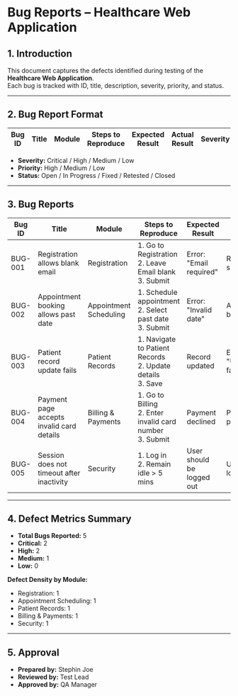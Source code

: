 # Bug Reports – Healthcare Web Application

## 1. Introduction
This document captures the defects identified during testing of the **Healthcare Web Application**.  
Each bug is tracked with ID, title, description, severity, priority, and status.

---

## 2. Bug Report Format

| Bug ID  | Title | Module | Steps to Reproduce | Expected Result | Actual Result | Severity | Priority | Status |
|---------|-------|--------|------------------|----------------|---------------|----------|----------|--------|

- **Severity:** Critical / High / Medium / Low  
- **Priority:** High / Medium / Low  
- **Status:** Open / In Progress / Fixed / Retested / Closed  

---

## 3. Bug Reports

| Bug ID  | Title | Module | Steps to Reproduce | Expected Result | Actual Result | Severity | Priority | Status |
|---------|-------|--------|------------------|----------------|---------------|----------|----------|--------|
| BUG-001 | Registration allows blank email | Registration | 1. Go to Registration <br> 2. Leave Email blank <br> 3. Submit | Error: "Email required" | Registration succeeded | High | High | Open |
| BUG-002 | Appointment booking allows past date | Appointment Scheduling | 1. Schedule appointment <br> 2. Select past date <br> 3. Submit | Error: "Invalid date" | Appointment booked | Critical | High | Open |
| BUG-003 | Patient record update fails | Patient Records | 1. Navigate to Patient Records <br> 2. Update details <br> 3. Save | Record updated | Error: "Update failed" | High | High | Open |
| BUG-004 | Payment page accepts invalid card details | Billing & Payments | 1. Go to Billing <br> 2. Enter invalid card number <br> 3. Submit | Payment declined | Payment processed | Critical | High | Open |
| BUG-005 | Session does not timeout after inactivity | Security | 1. Log in <br> 2. Remain idle > 5 mins | User should be logged out | User still logged in | Medium | Medium | Open |

---

## 4. Defect Metrics Summary

- **Total Bugs Reported:** 5  
- **Critical:** 2  
- **High:** 2  
- **Medium:** 1  
- **Low:** 0  

**Defect Density by Module:**  
- Registration: 1  
- Appointment Scheduling: 1  
- Patient Records: 1  
- Billing & Payments: 1  
- Security: 1  

---

## 5. Approval

- **Prepared by:** Stephin Joe  
- **Reviewed by:** Test Lead  
- **Approved by:** QA Manager
